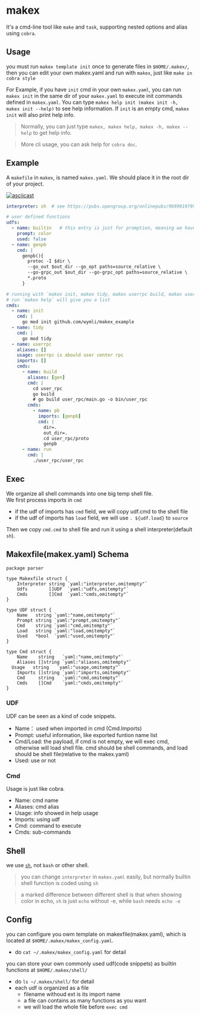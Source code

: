 # makex
It's a cmd-line tool like `make` and `task`, supporting nested options and alias using `cobra`.

## Usage
you must run `makex template init` once to generate files in `$HOME/.makex/`, then you can edit your own makex.yaml and run with `makex`, just like `make in cobra style`

For Example, if you have `init` cmd in your own `makex.yaml`, you can run `makex init` in the same dir of your `makex.yaml` to execute init commands defined in `makex.yaml`. You can type `makex help init (makex init -h, makex init --help)` to see help information. If `init` is an empty cmd, `makex init` will also print help info.

> Normally, you can just type `makex, makex help, makex -h, makex --help` to get help info.

> More cli usage, you can ask help for `cobra doc`.

## Example

A `makefile` in `makex`, is named `makex.yaml`. We should place it in the root dir of your project.  

[![asciicast](https://asciinema.org/a/486509.svg)](https://asciinema.org/a/486509)


``` yaml
interpreter: sh  # see https://pubs.opengroup.org/onlinepubs/9699919799/utilities/contents.html

# user defined functions
udfs:
  - name: builtin   # this entry is just for promption, meaning we have `color` in builtin functions
    prompt: color
    used: false
  - name: genpb
    cmd: |
      genpb(){
        protoc -I $dir \
        --go_out $out_dir --go_opt paths=source_relative \
        --go-grpc_out $out_dir --go-grpc_opt paths=source_relative \
        *.proto
      }

# running with `makex init, makex tidy, makex userrpc build, makex userrpc build pb`
# run `makex help` will give you a list
cmds:
  - name: init
    cmd: |
      go mod init github.com/wymli/makex_example
  - name: tidy
    cmd: |
      go mod tidy
  - name: userrpc
    aliases: []
    usage: userrpc is abould user center rpc
    imports: []
    cmds:
      - name: build
        aliases: [gen]
        cmd: |
          cd user_rpc
          go build
          # go build user_rpc/main.go -o bin/user_rpc
        cmds:
          - name: pb
            imports: [genpb]
            cmd: |
              dir=.
              out_dir=.
              cd user_rpc/proto
              genpb
      - name: run
        cmd: |
          ./user_rpc/user_rpc
```

## Exec
We organize all shell commands into one big temp shell file.  
We first process imports in `cmd`
- if the udf of imports has `cmd` field, we will copy udf.cmd to the shell file
- if the udf of imports has `load` field, we will use `. ${udf.load}` to `source`

Then we copy `cmd.cmd` to shell file and run it using a shell interpreter(default `sh`).

## Makexfile(makex.yaml) Schema
```
package parser

type Makexfile struct {
	Interpreter string `yaml:"interpreter,omitempty"`
	Udfs        []UDF  `yaml:"udfs,omitempty"`
	Cmds        []Cmd  `yaml:"cmds,omitempty"`
}

type UDF struct {
	Name   string `yaml:"name,omitempty"`
	Prompt string `yaml:"prompt,omitempty"`
	Cmd    string `yaml:"cmd,omitempty"`
	Load   string `yaml:"load,omitempty"`
	Used   *bool  `yaml:"used,omitempty"`
}

type Cmd struct {
	Name    string   `yaml:"name,omitempty"`
	Aliases []string `yaml:"aliases,omitempty"`
  Usage   string   `yaml:"usage,omitempty"`
	Imports []string `yaml:"imports,omitempty"`
	Cmd     string   `yaml:"cmd,omitempty"`
	Cmds    []Cmd    `yaml:"cmds,omitempty"`
}
```

### UDF
UDF can be seen as a kind of code snippets.

- Name： used when imported in cmd (Cmd.Imports)
- Prompt: useful information, like exported funtion name list
- Cmd/Load: the payload, if cmd is not empty, we will exec cmd, otherwise will load shell file. cmd should be shell commands, and load should be shell file(relative to the makex.yaml)
- Used: use or not

### Cmd
Usage is just like cobra.

- Name: cmd name
- Aliases: cmd alias
- Usage: info showed in help usage
- Imports: using udf
- Cmd: command to execute
- Cmds: sub-commands



## Shell
we use [`sh`](https://pubs.opengroup.org/onlinepubs/9699919799/utilities/contents.html), not `bash` or other shell.  
> you can change `interpreter` in `makex.yaml` easily, but normally builtin shell function is coded using `sh`

> a marked difference between different shell is that when showing color in echo, `sh` is just `echo` without -e, while `bash` needs `echo -e`


## Config
you can configure you owm template on makexfile(makex.yaml), which is located at `$HOME/.makex/makex_config.yaml`.
- do `cat ~/.makex/makex_config.yaml` for detail

you can store your own commonly used udf(code snippets) as builtin functions at `$HOME/.makex/shell/`
- do `ls ~/.makex/shell/` for detail
- each udf is organized as a file
  - filename withoud ext is its import name
  - a file can contains as many functions as you want
  - we will load the whole file before `exec cmd`

